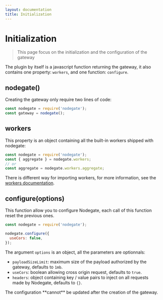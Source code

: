 ```yaml
---
layout: documentation
title: Initialization
---
```


# Initialization

> This page focus on the initialization and the configuration of the gateway

The plugin by itself is a javascript function returning the gateway, it also contains one property:
`workers`, and one function: `configure`.

## nodegate()

Creating the gateway only require two lines of code:

```js
const nodegate = require('nodegate');
const gateway = nodegate();
```

## workers

This property is an object containing all the built-in workers shipped with nodegate:

```js
const nodegate = require('nodegate');
const { aggregate } = nodegate.workers;
// or
const aggregate = nodegate.workers.aggregate;
```

There is different way for importing workers, for more information, see the
[workers documentation](/docs/workers.html).

## configure(options)

This function allow you to configure Nodegate, each call of this function reset the previous ones.

```js
const nodegate = require('nodegate');

nodegate.configure({
  useCors: false,
});
```

The argument `options` is an object, all the parameters are optionnals:

 - `payloadSizeLimit`: maximum size of the payload authorized by the gateway, defaults to `1mb`.
 - `useCors`: boolean allowing cross origin request, defaults to `true`.
 - `headers`: object containing key / value pairs to inject on all requests made by Nodegate,
 defaults to `{}`.

<div class="tip" markdown="1">
The configuration **cannot** be updated after the creation of the gateway.
</div>
